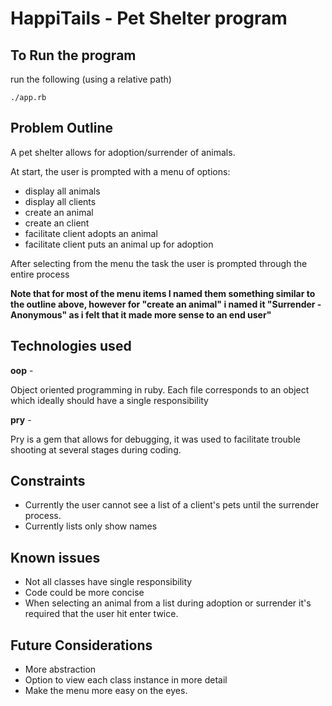 # HappiTails - Pet Shelter program

## To Run the program

run the following (using a relative path)

`./app.rb`

## Problem Outline

A pet shelter allows for adoption/surrender of animals.

At start, the user is prompted with a menu of options:

- display all animals
- display all clients
- create an animal
- create an client
- facilitate client adopts an animal
- facilitate client puts an animal up for adoption

After selecting from the menu the task the user is prompted through the entire process

**Note that for most of the menu items I named them something similar to the outline above, however for "create an animal" i named it "Surrender - Anonymous" as i felt that it made more sense to an end user"**

## Technologies used

**oop** -

Object oriented programming in ruby.
Each file corresponds to an object which ideally should have a single responsibility

**pry** -

Pry is a gem that allows for debugging, it was used to facilitate trouble shooting at several stages during coding.

## Constraints

- Currently the user cannot see a list of a client's pets until the surrender process.
- Currently lists only show names

## Known issues

- Not all classes have single responsibility
- Code could be more concise
- When selecting an animal from a list during adoption or surrender it's required that the user hit enter twice.

## Future Considerations

- More abstraction
- Option to view each class instance in more detail
- Make the menu more easy on the eyes.